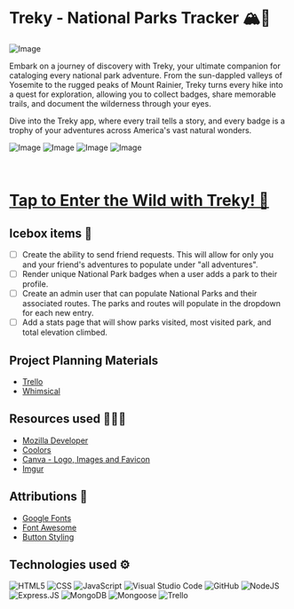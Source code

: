 # Treky - National Parks Tracker 🏔️🐻

![Image](https://i.imgur.com/NA2iWtQ.png)

Embark on a journey of discovery with Treky, your ultimate companion for cataloging every national park adventure. From the sun-dappled valleys of Yosemite to the rugged peaks of Mount Rainier, Treky turns every hike into a quest for exploration, allowing you to collect badges, share memorable trails, and document the wilderness through your eyes. 

Dive into the Treky app, where every trail tells a story, and every badge is a trophy of your adventures across America's vast natural wonders.

![Image](https://i.imgur.com/alnVLse.png)
![Image](https://i.imgur.com/pOCEede.png)
![Image](https://i.imgur.com/CyVidIJ.png)
![Image](https://i.imgur.com/wObP7v9.png)

<br>

# [Tap to Enter the Wild with Treky! 🌟](https://national-parks-arya.fly.dev/)


## Icebox items 🧊
- [ ] Create the ability to send friend requests. This will allow for only you and your friend's adventures to populate under "all adventures".
- [ ] Render unique National Park badges when a user adds a park to their profile.
- [ ] Create an admin user that can populate National Parks and their associated routes. The parks and routes will populate in the dropdown for each new entry.  
- [ ] Add a stats page that will show parks visited, most visited park, and total elevation climbed. 

## Project Planning Materials
- [Trello](https://trello.com/b/Tesi9uDr/national-parks-tracker)
- [Whimsical](https://whimsical.com/erd-np-Jns9xSA6CzF3cLprd1BinT)


## Resources used 👩🏽‍💻
- [Mozilla Developer](https://developer.mozilla.org/en-US/)
- [Coolors](https://coolors.co/palettes/trending)
- [Canva - Logo, Images and Favicon](https://www.canva.com/)
- [Imgur](https://imgur.com/a/HlvPBcZ)

## Attributions 🛟
- [Google Fonts](https://fonts.google.com/)
- [Font Awesome](https://fontawesome.com/)
- [Button Styling](https://getcssscan.com/css-buttons-examples)

## Technologies used ⚙️
![HTML5](https://img.shields.io/badge/html5-%23E34F26.svg?style=for-the-badge&logo=html5&logoColor=white)
![CSS](https://img.shields.io/badge/CSS-239120?&style=for-the-badge&logo=css3&logoColor=white)
![JavaScript](https://img.shields.io/badge/javascript-%23323330.svg?style=for-the-badge&logo=javascript&logoColor=%23F7DF1E)
![Visual Studio Code](https://img.shields.io/badge/Visual%20Studio%20Code-0078d7.svg?style=for-the-badge&logo=visual-studio-code&logoColor=white)
![GitHub](https://img.shields.io/badge/GitHub-100000?style=for-the-badge&logo=github&logoColor=white)
![NodeJS](https://img.shields.io/badge/Node.js-43853D?style=for-the-badge&logo=node.js&logoColorj=white)
![Express.JS](https://img.shields.io/badge/Express.js-404D59?style=for-the-badge)
![MongoDB](https://img.shields.io/badge/MongoDB-4EA94B?style=for-the-badge&logo=mongodb&logoColor=white)
![Mongoose](https://img.shields.io/badge/Mongoose-880000.svg?style=for-the-badge&logo=Mongoose&logoColor=white)
![Trello](https://img.shields.io/badge/Trello-%23026AA7.svg?style=for-the-badge&logo=Trello&logoColor=white)